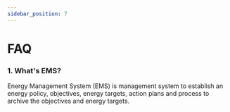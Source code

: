 ```yaml
---
sidebar_position: 7
---
```


# FAQ

### 1. What's EMS?

Energy Management System (EMS) is management system to establish an energy policy, objectives, energy targets, action plans and process to archive the objectives and energy targets.
